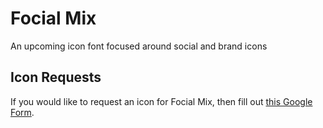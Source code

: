 # Focial Mix
An upcoming icon font focused around social and brand icons

## Icon Requests
If you would like to request an icon for Focial Mix, then fill out [this Google Form](https://goo.gl/forms/qc63lDom7b7CnOL02).
